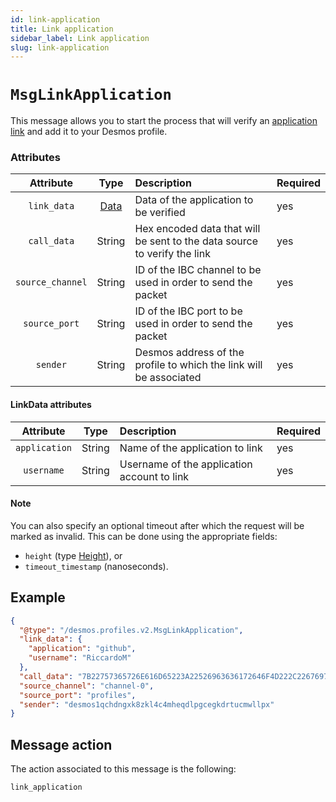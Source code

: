 ```yaml
---
id: link-application
title: Link application
sidebar_label: Link application
slug: link-application
---
```


# `MsgLinkApplication`
This message allows you to start the process that will verify
an [application link](../../02-types/profiles/application-link.md#contained-data) and add it to your Desmos profile.

### Attributes

| Attribute | Type | Description                                                              | Required |
| :-------: | :----: |:-------------------------------------------------------------------------| :------- |
| `link_data`  | [Data](../../02-types/profiles/application-link.md#contained-data) | Data of the application to be verified                                   | yes |
| `call_data`| String | Hex encoded data that will be sent to the data source to verify the link | yes |
| `source_channel` | String | ID of the IBC channel to be used in order to send the packet             | yes |
| `source_port` | String | ID of the IBC port to be used in order to send the packet                | yes |
| `sender` | String | Desmos address of the profile to which the link will be associated       | yes |

#### LinkData attributes

|   Attribute   |  Type  | Description                                 | Required |
|:-------------:|:------:|:--------------------------------------------|:---------|
| `application` | String | Name of the application to link             | yes      |
|   `username`   | String | Username of the application account to link | yes      |

#### Note
You can also specify an optional timeout after which the request will be marked as invalid. This can be done using the
appropriate fields:

- `height` (type [Height](https://docs.cosmos.network/v0.42/core/proto-docs.html#height)), or
- `timeout_timestamp` (nanoseconds).

## Example

````json
{
  "@type": "/desmos.profiles.v2.MsgLinkApplication",
  "link_data": {
    "application": "github",
    "username": "RiccardoM"
  },
  "call_data": "7B22757365726E616D65223A22526963636172646F4D222C22676973745F6964223A223732306530303732333930613930316262383065353966643630643766646564227D",
  "source_channel": "channel-0",
  "source_port": "profiles",
  "sender": "desmos1qchdngxk8zkl4c4mheqdlpgcegkdrtucmwllpx"
} 
````

## Message action
The action associated to this message is the following:

```
link_application
```
